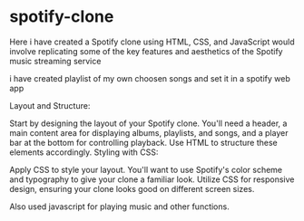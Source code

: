 # spotify-clone
Here i have created a  Spotify clone using HTML, CSS, and JavaScript would involve replicating some of the key features and aesthetics of the Spotify music streaming service

i have created playlist of my own choosen songs and set it in a spotify web app

Layout and Structure:

Start by designing the layout of your Spotify clone. You'll need a header, a main content area for displaying albums, playlists, and songs, and a player bar at the bottom for controlling playback.
Use HTML to structure these elements accordingly.
Styling with CSS:

Apply CSS to style your layout. You'll want to use Spotify's color scheme and typography to give your clone a familiar look.
Utilize CSS for responsive design, ensuring your clone looks good on different screen sizes.

Also used javascript for playing music and  other functions.
